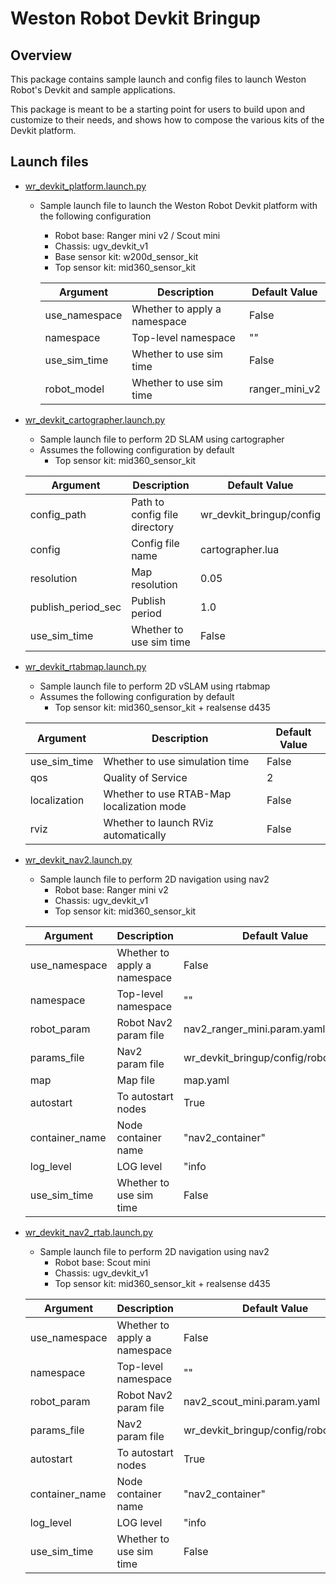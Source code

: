 # Weston Robot Devkit Bringup

## Overview
This package contains sample launch and config files to launch Weston Robot's Devkit and sample applications.

This package is meant to be a starting point for users to build upon and customize to their needs, and shows how to compose the various kits of the Devkit platform.

## Launch files
* [wr_devkit_platform.launch.py](./launch/platform/wr_devkit_platform.launch.py)
  * Sample launch file to launch the Weston Robot Devkit platform with the following configuration
    * Robot base: Ranger mini v2 / Scout mini
    * Chassis: ugv_devkit_v1
    * Base sensor kit: w200d_sensor_kit
    * Top sensor kit: mid360_sensor_kit
  
    | Argument      | Description                  | Default Value    |
    | ------------- | ---------------------------- | ---------------- |
    | use_namespace | Whether to apply a namespace | False            |
    | namespace     | Top-level namespace          | ""               |
    | use_sim_time  | Whether to use sim time      | False            |
    | robot_model   | Whether to use sim time      | ranger_mini_v2   |

* [wr_devkit_cartographer.launch.py](./launch/slam/wr_devkit_cartographer.launch.py)
  * Sample launch file to perform 2D SLAM using cartographer
  * Assumes the following configuration by default
    * Top sensor kit: mid360_sensor_kit

  | Argument           | Description                   | Default Value            |
  | ------------------ | ----------------------------- | ------------------------ |
  | config_path        | Path to config file directory | wr_devkit_bringup/config |
  | config             | Config file name              | cartographer.lua         |
  | resolution         | Map resolution                | 0.05                     |
  | publish_period_sec | Publish period                | 1.0                      |
  | use_sim_time       | Whether to use sim time       | False                    |

* [wr_devkit_rtabmap.launch.py](./launch/slam/wr_devkit_cartographer.launch.py)
  * Sample launch file to perform 2D vSLAM using rtabmap
  * Assumes the following configuration by default
    * Top sensor kit: mid360_sensor_kit + realsense d435

  | Argument           | Description                                 | Default Value |
  | ------------------ | ------------------------------------------- | ------------- |
  | use_sim_time       | Whether to use simulation time              | False         |
  | qos                | Quality of Service                          | 2             |
  | localization       | Whether to use RTAB-Map localization mode   | False         |
  | rviz               | Whether to launch RViz automatically        | False         |

* [wr_devkit_nav2.launch.py](./launch/nav2/wr_devkit_nav2.launch.py)
  * Sample launch file to perform 2D navigation using nav2
    * Robot base: Ranger mini v2
    * Chassis: ugv_devkit_v1
    * Top sensor kit: mid360_sensor_kit

  | Argument       | Description                  | Default Value                                        |
  | -------------- | ---------------------------- | ---------------------------------------------------- |
  | use_namespace  | Whether to apply a namespace | False                                                |
  | namespace      | Top-level namespace          | ""                                                   |
  | robot_param    | Robot Nav2 param file        | nav2_ranger_mini.param.yaml                          |
  | params_file    | Nav2 param file              | wr_devkit_bringup/config/robot_param                 |
  | map            | Map file                     | map.yaml                                             |
  | autostart      | To autostart nodes           | True                                                 |
  | container_name | Node container name          | "nav2_container"                                     |
  | log_level      | LOG level                    | "info                                                |
  | use_sim_time   | Whether to use sim time      | False                                                |

* [wr_devkit_nav2_rtab.launch.py](./launch/nav2/wr_devkit_nav2.launch.py)
  * Sample launch file to perform 2D navigation using nav2
    * Robot base: Scout mini
    * Chassis: ugv_devkit_v1
    * Top sensor kit: mid360_sensor_kit + realsense d435

  | Argument       | Description                  | Default Value                                        |
  | -------------- | ---------------------------- | ---------------------------------------------------- |
  | use_namespace  | Whether to apply a namespace | False                                                |
  | namespace      | Top-level namespace          | ""                                                   |
  | robot_param    | Robot Nav2 param file        | nav2_scout_mini.param.yaml                          |
  | params_file    | Nav2 param file              | wr_devkit_bringup/config/robot_param                 |                           |
  | autostart      | To autostart nodes           | True                                                 |
  | container_name | Node container name          | "nav2_container"                                     |
  | log_level      | LOG level                    | "info                                                |
  | use_sim_time   | Whether to use sim time      | False                                                |